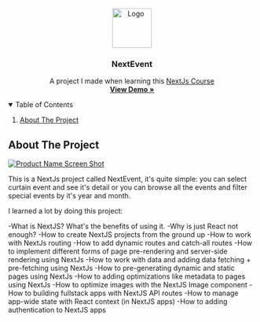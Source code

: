 <!-- PROJECT LOGO -->
<br />
<p align="center">
  <a href="https://nextjs.org/">
    <img src="/images/nextjs.png" alt="Logo" width="80" height="80">
  </a>

  <h3 align="center">NextEvent</h3>

  <p align="center">
    A project I made when learning this <a href="https://www.udemy.com/course/nextjs-react-the-complete-guide/">
    NextJs Course</a>    
    <br />
    <a href="https://github.com/othneildrew/Best-README-Template"><strong>View Demo »</strong></a>
    <br />
  </p>
</p>

<!-- TABLE OF CONTENTS -->
<details open="open">
  <summary>Table of Contents</summary>
  <ol>
    <li>
      <a href="#about-the-project">About The Project</a>
    </li>
  </ol>
</details>

<!-- ABOUT THE PROJECT -->

## About The Project

[![Product Name Screen Shot][product-screenshot]](https://example.com)

This is a NextJs project called NextEvent, it's quite simple: you can select curtain event and see it's detail or you can browse all the events and filter special events by it's year and month.

I learned a lot by doing this project:

-What is NextJS? What's the benefits of using it.
-Why is just React not enough?
-How to create NextJS projects from the ground up
-How to work with NextJs routing
-How to add dynamic routes and catch-all routes
-How to implement different forms of page pre-rendering and server-side rendering using NextJs
-How to work with data and adding data fetching + pre-fetching using NextJs
-How to pre-generating dynamic and static pages using NextJs
-How to adding optimizations like metadata to pages using NextJs
-How to optimize images with the NextJS Image component
-How to building fullstack apps with NextJS API routes
-How to manage app-wide state with React context (in NextJS apps)
-How to adding authentication to NextJS apps

<!-- MARKDOWN LINKS & IMAGES -->
<!-- https://www.markdownguide.org/basic-syntax/#reference-style-links -->

[product-screenshot]: /images/NextEvent.png
